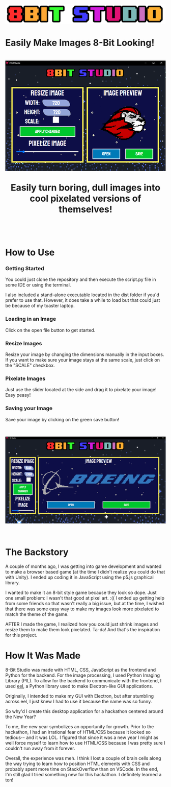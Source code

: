 <p align="center">
<img src="web/assets/header.png">
</p>


<p allign="center"><h1>Easily Make Images 8-Bit Looking!<h1></p>
<p align="center">
<img src="screenshots/screenshot_1.png">
</p>

**<p align="center">Easily turn boring, dull images into cool pixelated versions of themselves!</p>**


<br>

# How to Use

### Getting Started
You could just clone the repository and then execute the script.py file in some IDE or using the terminal. 

I also included a stand-alone executable located in the dist folder if you'd prefer to use that. However, it does take a while to load but that could just be because of my toaster laptop. 

### Loading in an Image
Click on the open file button to get started.

### Resize Images
Resize your image by changing the dimensions manually in the input boxes. If you want to make sure your image stays at the same scale, just click on the "SCALE" checkbox. 

### Pixelate Images
Just use the slider located at the side and drag it to pixelate your image! Easy peasy!

### Saving your Image
Save your image by clicking on the green save button!

<br>

<p align="center">
<img src="screenshots/screenshot_2.png">
</p>

<br>

# The Backstory
A couple of months ago, I was getting into game development and wanted to make a browser based game (at the time I didn't realize you could do that with Unity). I ended up coding it in JavaScript using the p5.js graphical library.

I wanted to make it an 8-bit style game because they look so dope. Just one small problem: I wasn't that good at pixel art. :(( I ended up getting help from some friends so that wasn't really a big issue, but at the time, I wished that there was some easy way to make my images look more pixelated to match the theme of the game. 

AFTER I made the game, I realized how you could just shrink images and resize them to make them look pixelated. Ta-da! And that's the inspiration for this project.


# How It Was Made
8-Bit Studio was made with HTML, CSS, JavaScript as the frontend and Python for the backend. For the image processing, I used Python Imaging Library (PIL). To allow for the backend to communicate with the frontend, I used [eel](https://github.com/samuelhwilliams/Eel), a Python library used to make Electron-like GUI applications. 

Originally, I intended to make my GUI with Electron, but after stumbling across eel, I just knew I had to use it because the name was so funny.

So why'd I create this desktop application for a hackathon centered around the New Year? 

To me, the new year symbolizes an opportunity for growth. Prior to the hackathon, I had an irrational fear of HTML/CSS because it looked so tedious-- and it was LOL. I figured that since it was a new year I might as well force myself to learn how to use HTML/CSS because I was pretty sure I couldn't run away from it forever.

Overall, the experience was meh. I think I lost a couple of brain cells along the way trying to learn how to position HTML elements with CSS and probably spent more time on StackOverflow than on VSCode. In the end, I'm still glad I tried something new for this hackathon. I definitely learned a ton!

